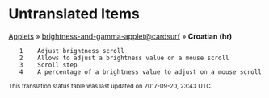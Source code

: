 # Untranslated Items
[Applets](../../../README.md) &#187; [brightness-and-gamma-applet@cardsurf](../README.md) &#187; **Croatian (hr)**

       1	Adjust brightness scroll
       2	Allows to adjust a brightness value on a mouse scroll
       3	Scroll step
       4	A percentage of a brightness value to adjust on a mouse scroll

<sup>This translation status table was last updated on 2017-09-20, 23:43 UTC.</sup>
